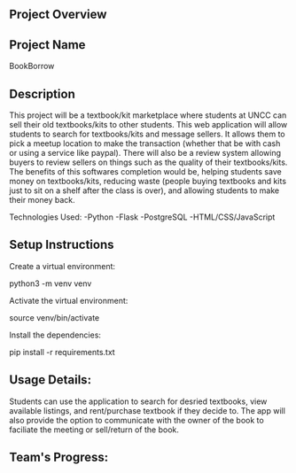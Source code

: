 ## Project Overview

## Project Name
BookBorrow

## Description 
This project will be a textbook/kit marketplace where students at UNCC can sell their old textbooks/kits to other students. This web application will allow students to search for textbooks/kits and message sellers. It allows them to pick a meetup location to make the transaction (whether that be with cash or using a service like paypal). There will also be a review system allowing buyers to review sellers on things such as the quality of their textbooks/kits. The benefits of this softwares completion would be, helping students save money on textbooks/kits, reducing waste (people buying textbooks and kits just to sit on a shelf after the class is over), and allowing students to make their money back.

Technologies Used:
-Python
-Flask
-PostgreSQL
-HTML/CSS/JavaScript

## Setup Instructions

Create a virtual environment:

python3 -m venv venv

Activate the virtual environment:

source venv/bin/activate

Install the dependencies:

pip install -r requirements.txt

## Usage Details:
Students can use the application to search for desried textbooks, view available listings, and rent/purchase textbook if they decide to. The app will also provide the option to communicate with the owner of the book to faciliate the meeting or sell/return of the book.

## Team's Progress:
